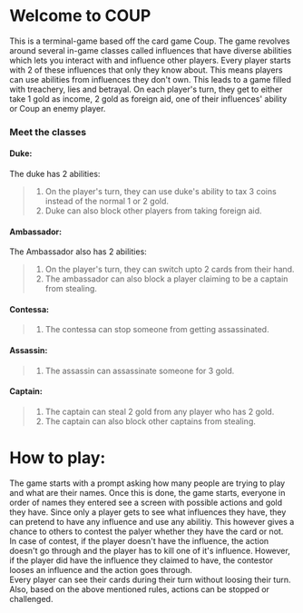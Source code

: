 # Welcome to COUP
This is a terminal-game based off the card game Coup. The game revolves around several in-game classes called influences that have diverse abilities which lets you interact with and influence other players. Every player starts with 2 of these influences that only they know about. This means players can use abilities from influences they don't own. This leads to a game filled with treachery, lies and betrayal.
On each player's turn, they get to either take 1 gold as income, 2 gold as foreign aid, one of their influences' ability or Coup an enemy player.

### Meet the classes

#### Duke:
The duke has 2 abilities:
> 1. On the player's turn, they can use duke's ability to tax 3 coins instead of the normal 1 or 2 gold.
> 2. Duke can also block other players from taking foreign aid.

#### Ambassador:
The Ambassador also has 2 abilities:
> 1. On the player's turn, they can switch upto 2 cards from their hand.
> 2. The ambassador can also block a player claiming to be a captain from stealing.

#### Contessa:
> 1. The contessa can stop someone from getting assassinated.

#### Assassin:
> 1. The assassin can assassinate someone for 3 gold.

#### Captain:
> 1. The captain can steal 2 gold from any player who has 2 gold.
> 2. The captain can also block other captains from stealing.


# How to play:
The game starts with a prompt asking how many people are trying to play and what are their names. Once this is done, the game starts, everyone in order of names they entered see a screen with possible actions and gold they have. Since only a player gets to see what influences they have, they can pretend to have any influence and use any abilitiy. This however gives a chance to others to contest the palyer whether they have the card or not. <br/>
In case of contest, if the player doesn't have the influence, the action doesn't go through and the player has to kill one of it's influence. However, if the player did have the influence they claimed to have, the contestor looses an influence and the action goes through.<br/>
Every player can see their cards during their turn without loosing their turn.
Also, based on the above mentioned rules, actions can be stopped or challenged.

